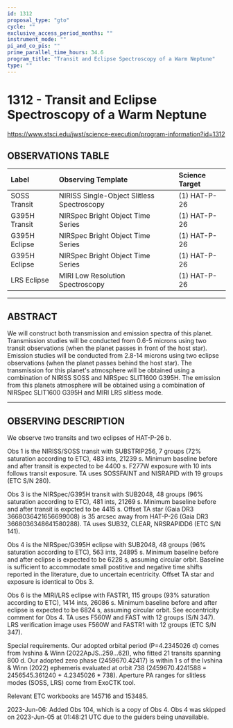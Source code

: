 ```yaml
---
id: 1312
proposal_type: "gto"
cycle: ""
exclusive_access_period_months: ""
instrument_mode: ""
pi_and_co_pis: ""
prime_parallel_time_hours: 34.6
program_title: "Transit and Eclipse Spectroscopy of a Warm Neptune"
type: ""
---
```

# 1312 - Transit and Eclipse Spectroscopy of a Warm Neptune
https://www.stsci.edu/jwst/science-execution/program-information?id=1312
## OBSERVATIONS TABLE
| Label                  | Observing Template                            | Science Target |
| :--------------------- | :-------------------------------------------- | :------------- |
| SOSS Transit           | NIRISS Single-Object Slitless Spectroscopy    | (1) HAT-P-26   |
| G395H Transit          | NIRSpec Bright Object Time Series             | (1) HAT-P-26   |
| G395H Eclipse          | NIRSpec Bright Object Time Series             | (1) HAT-P-26   |
| G395H Eclipse          | NIRSpec Bright Object Time Series             | (1) HAT-P-26   |
| LRS Eclipse            | MIRI Low Resolution Spectroscopy              | (1) HAT-P-26   |

---

## ABSTRACT

We will construct both transmission and emission spectra of this planet. Transmission studies will be conducted from 0.6-5 microns using two transit observations (when the planet passes in front of the host star). Emission studies will be conducted from 2.8-14 microns using two eclipse observations (when the planet passes behind the host star). The transmission for this planet's atmosphere will be obtained using a combination of NIRISS SOSS and NIRSpec SLIT1600 G395H. The emission from this planets atmosphere will be obtained using a combination of NIRSpec SLIT1600 G395H and MIRI LRS slitless mode.

---

## OBSERVING DESCRIPTION

We observe two transits and two eclipses of HAT-P-26 b.

Obs 1 is the NIRISS/SOSS transit with SUBSTRIP256, 7 groups (72% saturation according to ETC), 483 ints, 21239 s. Minimum baseline before and after transit is expected to be 4400 s. F277W exposure with 10 ints follows transit exposure. TA uses SOSSFAINT and NISRAPID with 19 groups (ETC S/N 280).

Obs 3 is the NIRSpec/G395H transit with SUB2048, 48 groups (96% saturation according to ETC), 481 ints, 21269 s. Minimum baseline before and after transit is expcted to be 4415 s. Offset TA star (Gaia DR3 3668036421656699008) is 35 arcsec away from HAT-P-26 (Gaia DR3 3668036348641580288). TA uses SUB32, CLEAR, NRSRAPIDD6 (ETC S/N 141).

Obs 4 is the NIRSpec/G395H eclipse with SUB2048, 48 groups (96% saturation according to ETC), 563 ints, 24895 s. Minimum baseline before and after eclipse is expected to be 6228 s, assuming circular orbit. Baseline is sufficient to accommodate small postitive and negative time shifts reported in the literature, due to uncertain ecentricity. Offset TA star and exposure is identical to Obs 3.

Obs 6 is the MIRI/LRS eclipse with FASTR1, 115 groups (93% saturation according to ETC), 1414 ints, 26086 s. Minimum baseline before and after eclipse is expected to be 6824 s, assuming circular orbit. See eccentricity comment for Obs 4. TA uses F560W and FAST with 12 groups (S/N 347). LRS verification image uses F560W and FASTR1 with 12 groups (ETC S/N 347).

Special requirements. Our adopted orbital period (P=4.2345026 d) comes from Ivshina & Winn (2022ApJS..259...62I), who fitted 21 transits spanning 800 d. Our adopted zero phase (2459670.42417) is within 1 s of the Ivshina & Winn (2022) ephemeris evaluated at orbit 738 (2459670.4241588 = 2456545.361240 + 4.2345026 * 738). Aperture PA ranges for slitless modes (SOSS, LRS) come from ExoCTK tool.

Relevant ETC workbooks are 145716 and 153485.

2023-Jun-06: Added Obs 104, which is a copy of Obs 4. Obs 4 was skipped on 2023-Jun-05 at 01:48:21 UTC due to the guiders being unavailable.